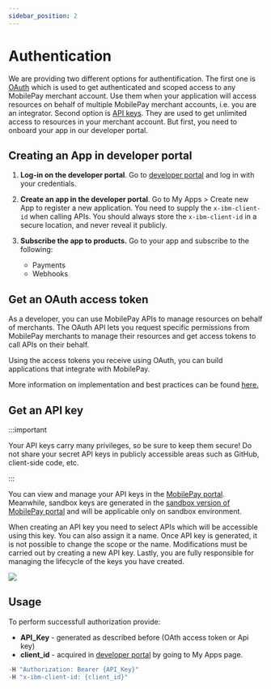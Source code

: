 ```yaml
---
sidebar_position: 2
---
```


# Authentication

We are providing two different options for authentification. The first one is [OAuth](#get-an-oauth-access-token) which is used to get authenticated and scoped access to any MobilePay merchant account. Use them when your application will access resources on behalf of multiple MobilePay merchant accounts, i.e. you are an integrator. Second option is [API keys](#get-an-api-key). They are used to get unlimited access to resources in your merchant account. But first, you need to onboard your app in our developer portal.

## Creating an App in developer portal

1. **Log-in on the developer portal**. Go to [developer portal](https://developer.mobilepay.dk/) and log in with your credentials.

2. **Create an app in the developer portal**. Go to My Apps > Create new App to register a new application. You need to supply the `x-ibm-client-id` when calling APIs. You should always store the `x-ibm-client-id` in a secure location, and never reveal it publicly.

3. **Subscribe the app to products.** Go to your app and subscribe to the following:
    * Payments
    * Webhooks

## Get an OAuth access token

As a developer, you can use MobilePay APIs to manage resources on behalf of merchants. The OAuth API lets you request specific permissions from MobilePay merchants to manage their resources and get access tokens to call APIs on their behalf. 

Using the access tokens you receive using OAuth, you can build applications that integrate with MobilePay.

More information on implementation and best practices can be found [here.](https://developer.mobilepay.dk/developersupport/openid/)

## Get an API key

:::important

Your API keys carry many privileges, so be sure to keep them secure! Do not share your secret API keys in publicly accessible areas such as GitHub, client-side code, etc.

:::

You can view and manage your API keys in the [MobilePay portal](https://admin.mobilepay.dk/). Meanwhile, sandbox keys are generated in the [sandbox version of MobilePay portal](https://sandprod-admin.mobilepay.dk/) and will be applicable only on sandbox environment.

When creating an API key you need to select APIs which will be accessible using this key. You can also assign it a name. Once API key is generated, it is not  possible to change the scope or the name. Modifications must be carried out by creating a new API key. Lastly, you are fully responsible for managing the lifecycle of the keys you have created.

![](/img/api-key.gif)

## Usage

To perform successfull authorization provide:
* **API_Key** - generated as described before (OAth access token or Api key)
* **client_id** - acquired in [developer portal](https://developer.mobilepay.dk/developersupport/openid/) by going to My Apps page.

```jsx
-H "Authorization: Bearer {API_Key}"
-H "x-ibm-client-id: {client_id}"
```
